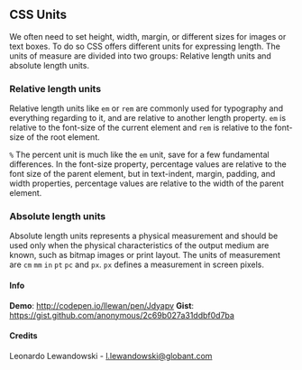 ## CSS Units

We often need to set height, width, margin, or different sizes for images or text boxes. 
To do so CSS offers different units for expressing length. The units of measure are divided into two groups: Relative length units and absolute length units.

### Relative length units
Relative length units like `em` or `rem` are commonly used for typography and everything regarding to it, and are relative to another length property. 
`em` is relative to the font-size of the current element and `rem` is relative to the font-size of the root element.

`%` The percent unit is much like the `em` unit, save for a few fundamental differences. 
In the font-size property, percentage values are relative to the font size of the parent element, but in text-indent, margin, padding, and width properties, percentage values are relative to the width of the parent element.

### Absolute length units
Absolute length units represents a physical measurement and should be used only when the physical characteristics of the output medium are known, such as bitmap images or print layout.
The units of measurement are `cm` `mm` `in` `pt` `pc` and `px`. `px` defines a measurement in screen pixels.

#### Info
__Demo__: http://codepen.io/llewan/pen/Jdyapv
__Gist__: https://gist.github.com/anonymous/2c69b027a31ddbf0d7ba

#### Credits

Leonardo Lewandowski - l.lewandowski@globant.com
